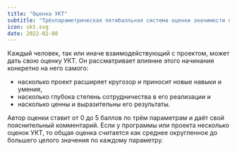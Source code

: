 ```yaml
---
title: "Оценка УКТ"
subtitle: "Трёхпараметрическая пятибалльная система оценки значимости программ, проектов и любых начинаний в целом"
icon: ukt.svg
date: 2022-02-08
---
```


Каждый человек, так или иначе взаимодействующий с проектом, может дать свою оценку УКТ. Он рассматривает влияние этого начинания конкретно на него самого:

- насколько проект расширяет кругозор и приносит новые навыки и умения,
- насколько глубока степень сотрудничества в его реализации и
- насколько ценны и выразительны его результаты.

Автор оценки ставит от 0 до 5 баллов по трём параметрам и даёт свой пояснительный комментарий. Если у программы или проекта несколько оценок УКТ, то общая оценка считается как среднее округленное до большего целого значения по каждому параметру.
